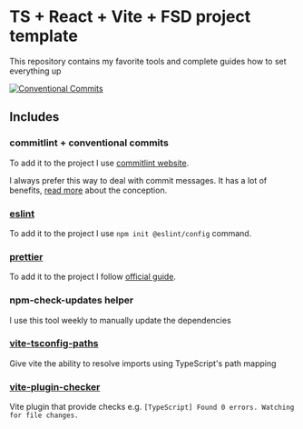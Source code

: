 # TS + React + Vite + FSD project template

This repository contains my favorite tools and complete guides how to set everything up

[![Conventional Commits][shields-conventional-commits-image]](https://conventionalcommits.org)

## Includes
### commitlint + conventional commits
To add it to the project I use [commitlint website](https://commitlint.js.org/#/guides-local-setup).

I always prefer this way to deal with commit messages. It has a lot of benefits, 
[read more](https://www.conventionalcommits.org/en/v1.0.0/) about the conception.

### [eslint](https://eslint.org/)
To add it to the project I use `npm init @eslint/config` command.

### [prettier](https://prettier.io/)
To add it to the project I follow [official guide](https://prettier.io/docs/en/install.html).

### npm-check-updates helper
I use this tool weekly to manually update the dependencies

### [vite-tsconfig-paths](https://github.com/aleclarson/vite-tsconfig-paths)
Give vite the ability to resolve imports using TypeScript's path mapping

### [vite-plugin-checker](https://vite-plugin-checker.netlify.app/)
Vite plugin that provide checks e.g. `[TypeScript] Found 0 errors. Watching for file changes.`

[shields-conventional-commits-image]: https://img.shields.io/badge/Conventional%20Commits-1.0.0-yellow.svg
